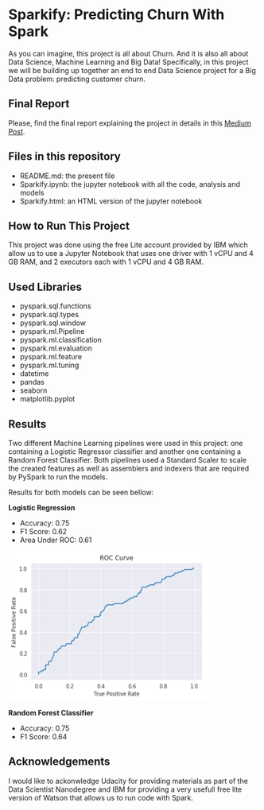 # Sparkify: Predicting Churn With Spark 

As you can imagine, this project is all about Churn. And it is also all about Data Science, Machine Learning and Big Data! Specifically, in this project we will be building up together an end to end Data Science project for a Big Data problem: predicting customer churn.

## Final Report
Please, find the final report explaining the project in details in this [Medium Post](https://medium.com/@ehsanarabnezhad/sparkify-predicting-churn-with-spark-for-a-music-streaming-company-d3fcd04c8aff).

## Files in this repository
- README.md: the present file
- Sparkify.ipynb: the jupyter notebook with all the code, analysis and models
- Sparkify.html: an HTML version of the jupyter notebook

## How to Run This Project
This project was done using the free Lite account provided by IBM which allow us to use a Jupyter Notebook that uses one driver with 1 vCPU and 4 GB RAM, and 2 executors each with 1 vCPU and 4 GB RAM.

## Used Libraries
- pyspark.sql.functions
- pyspark.sql.types
- pyspark.sql.window
- pyspark.ml.Pipeline
- pyspark.ml.classification
- pyspark.ml.evaluation
- pyspark.ml.feature
- pyspark.ml.tuning
- datetime
- pandas
- seaborn
- matplotlib.pyplot

## Results
Two different Machine Learning pipelines were used in this project: one containing a Logistic Regressor classifier and another one containing a Random Forest Classifier. Both pipelines used a Standard Scaler to scale the created features as well as assemblers and indexers that are required by PySpark to run the models.

Results for both models can be seen bellow:

**Logistic Regression**
- Accuracy: 0.75
- F1 Score: 0.62
- Area Under ROC: 0.61

<img src="roc_curve.png" alt="drawing" width="400" height="300"/>

**Random Forest Classifier**
- Accuracy: 0.75
- F1 Score: 0.64

## Acknowledgements
I would like to ackonwledge Udacity for providing materials as part of the Data Scientist Nanodegree and IBM for providing a very usefull free lite version of Watson that allows us to run code with Spark.
